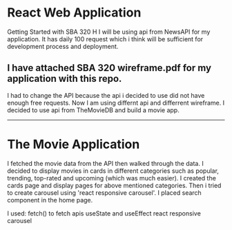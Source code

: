 # React Web Application
Getting Started with SBA 320 H
I will be using api from NewsAPI for my application. It has daily 100 request which i think will be sufficient for development process and deployment. 

I have attached SBA 320 wireframe.pdf for my application with this repo. 
--------------------------------
I had to change the API because the api i decided to use did not have enough free requests. Now I am using differnt api and differrent wireframe.
I decided to use api from TheMovieDB and build a movie app. 

--------------------------------
# The Movie Application
I fetched the movie data from the API then walked through the data. I decided to display movies in cards in different categories such as popular, trending, top-rated and upcoming (which was much easier). I created the cards page and display pages for above mentioned categories. Then i tried to create carousel using 'react responsive carousel'. I placed search component in the home page. 

I used:
fetch() to fetch apis
useState and useEffect
react responsive carousel
